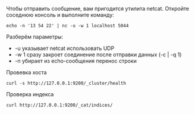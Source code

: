 Чтобы отправить сообщение, вам пригодится утилита netcat. Откройте соседнюю консоль и выполните команду:
```commandline
echo -n '13 54 22' | nc -u -w 1 localhost 5044 
```
Разберём параметры:
- -u указывает netcat использовать UDP
- -w 1 сразу закроет соединение после отправки данных (-c | -q 1)
- -n убирает из echo-сообщения перенос строки

Провевка хоста
```commandline
curl -s http://127.0.0.1:9200/_cluster/health
```

Проверка индекса
```commandline
curl http://127.0.0.1:9200/_cat/indices/
```